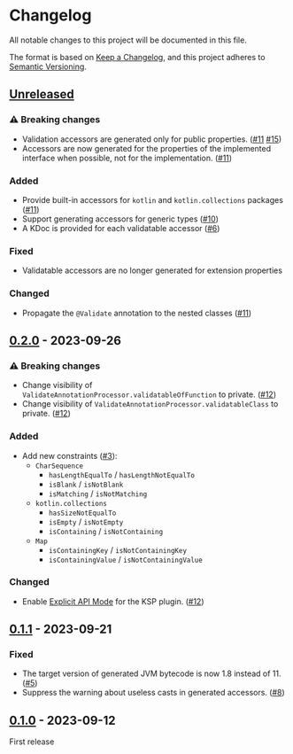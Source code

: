 
# Changelog

All notable changes to this project will be documented in this file.

The format is based on [Keep a Changelog](https://keepachangelog.com/en/1.0.0/), and this project adheres
to [Semantic Versioning](https://semver.org/spec/v2.0.0.html).

## [Unreleased]

### ⚠️ Breaking changes

- Validation accessors are generated only for public properties. ([#11](https://github.com/nesk/akkurate/issues/11) [#15](https://github.com/nesk/akkurate/issues/15))
- Accessors are now generated for the properties of the implemented interface when possible, not for the implementation. ([#11](https://github.com/nesk/akkurate/issues/11))

### Added

- Provide built-in accessors for `kotlin` and `kotlin.collections` packages ([#11](https://github.com/nesk/akkurate/issues/11))
- Support generating accessors for generic types ([#10](https://github.com/nesk/akkurate/issues/10))
- A KDoc is provided for each validatable accessor ([#6](https://github.com/nesk/akkurate/issues/6))

### Fixed

- Validatable accessors are no longer generated for extension properties 

### Changed

- Propagate the `@Validate` annotation to the nested classes ([#11](https://github.com/nesk/akkurate/issues/11))

## [0.2.0] - 2023-09-26

### ⚠️ Breaking changes

- Change visibility of `ValidateAnnotationProcessor.validatableOfFunction` to private. ([#12](https://github.com/nesk/akkurate/issues/12))
- Change visibility of `ValidateAnnotationProcessor.validatableClass` to private. ([#12](https://github.com/nesk/akkurate/issues/12))

### Added

- Add new constraints ([#3](https://github.com/nesk/akkurate/issues/3)):
  - `CharSequence`
    - `hasLengthEqualTo` / `hasLengthNotEqualTo`  
    - `isBlank` / `isNotBlank`  
    - `isMatching` / `isNotMatching`
  - `kotlin.collections`
    - `hasSizeNotEqualTo`
    - `isEmpty` / `isNotEmpty`
    - `isContaining` / `isNotContaining`
  - `Map`
    - `isContainingKey` / `isNotContainingKey`
    - `isContainingValue` / `isNotContainingValue`

### Changed

- Enable [Explicit API Mode](https://kotlinlang.org/docs/jvm-api-guidelines-backward-compatibility.html#explicit-api-mode) for the KSP plugin. ([#12](https://github.com/nesk/akkurate/issues/12)) 

## [0.1.1] - 2023-09-21

### Fixed

- The target version of generated JVM bytecode is now 1.8 instead of 11. ([#5](https://github.com/nesk/akkurate/issues/5))
- Suppress the warning about useless casts in generated accessors. ([#8](https://github.com/nesk/akkurate/issues/8))

## [0.1.0] - 2023-09-12

First release

[Unreleased]: https://github.com/nesk/akkurate/compare/0.2.0...HEAD
[0.2.0]: https://github.com/nesk/akkurate/compare/0.1.1...0.2.0
[0.1.1]: https://github.com/nesk/akkurate/compare/0.1.0...0.1.1
[0.1.0]: https://github.com/nesk/akkurate/releases/tag/0.1.0
